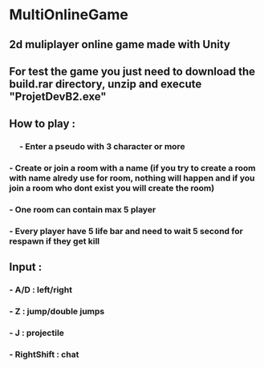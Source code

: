 # MultiOnlineGame
## 2d muliplayer online game made with Unity

## For test the game you just need to download the build.rar directory, unzip and execute "ProjetDevB2.exe"

## How to play : 
### &emsp; - Enter a pseudo with 3 character or more
### - Create or join a room with a name (if you try to create a room with name alredy use for room, nothing will happen and if you join a room who dont exist you will create the room)
### - One room can contain max 5 player
### - Every player have 5 life bar and need to wait 5 second for respawn if they get kill 

## Input :
### - A/D : left/right
### - Z : jump/double jumps
### - J : projectile
### - RightShift : chat
